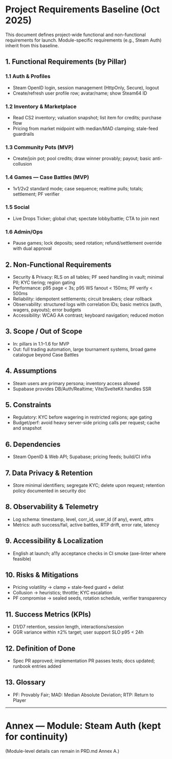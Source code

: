 # Project Requirements Baseline (Oct 2025)

This document defines project-wide functional and non-functional requirements for launch. Module-specific requirements (e.g., Steam Auth) inherit from this baseline.

## 1. Functional Requirements (by Pillar)

### 1.1 Auth & Profiles
- Steam OpenID login, session management (HttpOnly, Secure), logout
- Create/refresh user profile row; avatar/name; show Steam64 ID

### 1.2 Inventory & Marketplace
- Read CS2 inventory; valuation snapshot; list item for credits; purchase flow
- Pricing from market midpoint with median/MAD clamping; stale-feed guardrails

### 1.3 Community Pots (MVP)
- Create/join pot; pool credits; draw winner provably; payout; basic anti-collusion

### 1.4 Games — Case Battles (MVP)
- 1v1/2v2 standard mode; case sequence; realtime pulls; totals; settlement; PF verifier

### 1.5 Social
- Live Drops Ticker; global chat; spectate lobby/battle; CTA to join next

### 1.6 Admin/Ops
- Pause games; lock deposits; seed rotation; refund/settlement override with dual approval

## 2. Non-Functional Requirements
- Security & Privacy: RLS on all tables; PF seed handling in vault; minimal PII; KYC tiering; region gating
- Performance: p95 page < 3s; p95 WS fanout < 150ms; PF verify < 500ms
- Reliability: idempotent settlements; circuit breakers; clear rollback
- Observability: structured logs with correlation IDs; basic metrics (auth, wagers, payouts); error budgets
- Accessibility: WCAG AA contrast; keyboard navigation; reduced motion

## 3. Scope / Out of Scope
- In: pillars in 1.1–1.6 for MVP
- Out: full trading automation, large tournament systems, broad game catalogue beyond Case Battles

## 4. Assumptions
- Steam users are primary persona; inventory access allowed
- Supabase provides DB/Auth/Realtime; Vite/SvelteKit handles SSR

## 5. Constraints
- Regulatory: KYC before wagering in restricted regions; age gating
- Budget/perf: avoid heavy server-side pricing calls per request; cache and snapshot

## 6. Dependencies
- Steam OpenID & Web API; Supabase; pricing feeds; build/CI infra

## 7. Data Privacy & Retention
- Store minimal identifiers; segregate KYC; delete upon request; retention policy documented in security doc

## 8. Observability & Telemetry
- Log schema: timestamp, level, corr_id, user_id (if any), event, attrs
- Metrics: auth success/fail, active battles, RTP drift, error rate, latency

## 9. Accessibility & Localization
- English at launch; a11y acceptance checks in CI smoke (axe-linter where feasible)

## 10. Risks & Mitigations
- Pricing volatility → clamp + stale-feed guard + delist
- Collusion → heuristics; throttle; KYC escalation
- PF compromise → sealed seeds, rotation schedule, verifier transparency

## 11. Success Metrics (KPIs)
- D1/D7 retention, session length, interactions/session
- GGR variance within ±2% target; user support SLO p95 < 24h

## 12. Definition of Done
- Spec PR approved; implementation PR passes tests; docs updated; runbook entries added

## 13. Glossary
- PF: Provably Fair; MAD: Median Absolute Deviation; RTP: Return to Player

---

# Annex — Module: Steam Auth (kept for continuity)
(Module-level details can remain in PRD.md Annex A.)

